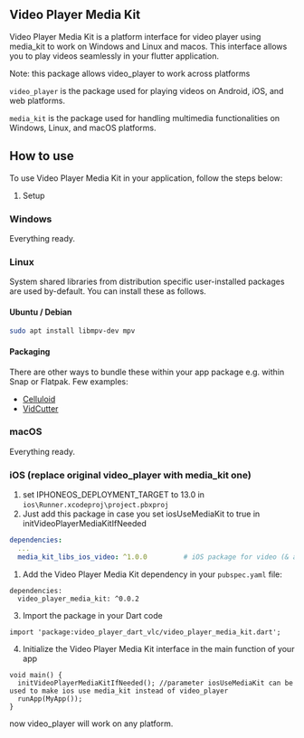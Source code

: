 ## Video Player Media Kit
Video Player Media Kit is a platform interface for video player using media_kit to work on Windows and Linux and macos. This interface allows you to play videos seamlessly in your flutter application.

Note: this package allows video_player to work across platforms

`video_player` is the package used for playing videos on Android, iOS, and web platforms.

`media_kit` is the package used for handling multimedia functionalities on Windows, Linux, and macOS platforms.

## How to use
To use Video Player Media Kit in your application, follow the steps below:

1. Setup

### Windows

Everything ready.

### Linux

System shared libraries from distribution specific user-installed packages are used by-default. You can install these as follows.

#### Ubuntu / Debian

```bash
sudo apt install libmpv-dev mpv
```

#### Packaging

There are other ways to bundle these within your app package e.g. within Snap or Flatpak. Few examples:

- [Celluloid](https://github.com/celluloid-player/celluloid/blob/master/flatpak/io.github.celluloid_player.Celluloid.json)
- [VidCutter](https://github.com/ozmartian/vidcutter/tree/master/_packaging)
### macOS

Everything ready.

### iOS (replace original video_player with media_kit one)

1. set IPHONEOS_DEPLOYMENT_TARGET to 13.0 in `ios\Runner.xcodeproj\project.pbxproj`
2. Just add this package in case you set iosUseMediaKit to true in initVideoPlayerMediaKitIfNeeded

```yaml
dependencies:
  ...
  media_kit_libs_ios_video: ^1.0.0         # iOS package for video (& audio) native libraries.
```


1. Add the Video Player Media Kit dependency in your `pubspec.yaml` file:

```
dependencies:
  video_player_media_kit: ^0.0.2
```

3.  Import the package in your Dart code
```
import 'package:video_player_dart_vlc/video_player_media_kit.dart';
```

4.  Initialize the Video Player Media Kit interface in the main function of your app

```
void main() {
  initVideoPlayerMediaKitIfNeeded(); //parameter iosUseMediaKit can be used to make ios use media_kit instead of video_player
  runApp(MyApp());
}
```

now video_player will work on any platform.

